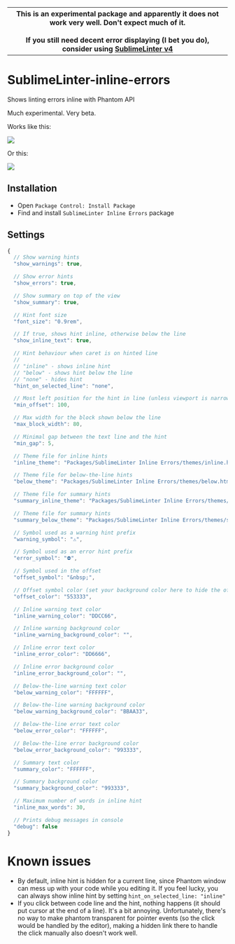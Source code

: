 <table><tr><th>This is an experimental package and apparently it does not work very well. Don't expect much of it. <br/><br/>If you still need decent error displaying (I bet you do), consider using <a href="https://github.com/SublimeLinter/SublimeLinter">SublimeLinter v4</a></th></tr></table>

# SublimeLinter-inline-errors
Shows linting errors inline with Phantom API

Much experimental. Very beta.

Works like this:

![](https://media.giphy.com/media/xT39CTcPGpMUcVKHQs/giphy.gif)

Or this:

![](https://media.giphy.com/media/l41JK9BsUAhlWLB6M/giphy.gif)

## Installation

- Open `Package Control: Install Package`
- Find and install `SublimeLinter Inline Errors` package

## Settings

```js
{
  // Show warning hints
  "show_warnings": true,

  // Show error hints
  "show_errors": true,

  // Show summary on top of the view
  "show_summary": true,

  // Hint font size
  "font_size": "0.9rem",

  // If true, shows hint inline, otherwise below the line
  "show_inline_text": true,

  // Hint behaviour when caret is on hinted line
  //
  // "inline" - shows inline hint
  // "below" - shows hint below the line
  // "none" - hides hint
  "hint_on_selected_line": "none",

  // Most left position for the hint in line (unless viewport is narrower than that)
  "min_offset": 100,

  // Max width for the block shown below the line
  "max_block_width": 80,

  // Minimal gap between the text line and the hint
  "min_gap": 5,

  // Theme file for inline hints
  "inline_theme": "Packages/SublimeLinter Inline Errors/themes/inline.html",

  // Theme file for below-the-line hints
  "below_theme": "Packages/SublimeLinter Inline Errors/themes/below.html",

  // Theme file for summary hints
  "summary_inline_theme": "Packages/SublimeLinter Inline Errors/themes/summary-inline.html",

  // Theme file for summary hints
  "summary_below_theme": "Packages/SublimeLinter Inline Errors/themes/summary-below.html",

  // Symbol used as a warning hint prefix
  "warning_symbol": "⚠️",

  // Symbol used as an error hint prefix
  "error_symbol": "⛔",

  // Symbol used in the offset
  "offset_symbol": "&nbsp;",

  // Offset symbol color (set your background color here to hide the offset symbols)
  "offset_color": "553333",

  // Inline warning text color
  "inline_warning_color": "DDCC66",

  // Inline warning background color
  "inline_warning_background_color": "",

  // Inline error text color
  "inline_error_color": "DD6666",

  // Inline error background color
  "inline_error_background_color": "",

  // Below-the-line warning text color
  "below_warning_color": "FFFFFF",

  // Below-the-line warning background color
  "below_warning_background_color": "BBAA33",

  // Below-the-line error text color
  "below_error_color": "FFFFFF",

  // Below-the-line error background color
  "below_error_background_color": "993333",

  // Summary text color
  "summary_color": "FFFFFF",

  // Summary background color
  "summary_background_color": "993333",

  // Maximum number of words in inline hint
  "inline_max_words": 30,

  // Prints debug messages in console
  "debug": false
}
```

# Known issues
- By default, inline hint is hidden for a current line, since Phantom window can mess up with your code while you editing it. If you feel lucky, you can always show inline hint by setting `hint_on_selected_line: "inline"`
- If you click between code line and the hint, nothing happens (it should put cursor at the end of a line). It's a bit annoying. Unfortunately, there's no way to make phantom transparent for pointer events (so the click would be handled by the editor), making a hidden link there to handle the click manually also doesn't work well.

